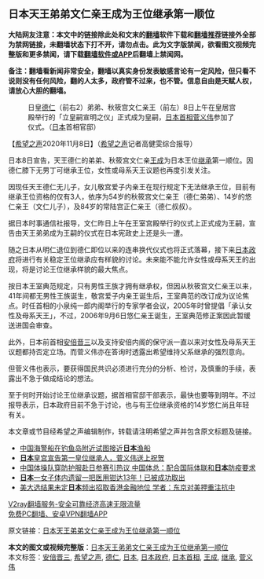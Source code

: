  <h2>日本天王弟弟文仁亲王成为王位继承第一顺位</h2> <p class="notice"><b>大陆网友注意：本文中的链接除此处和文末的<a href="https://github.com/bannedbook/fanqiang" >翻墙</a>软件下载和<a href="https://github.com/killgcd/justmysocks/blob/master/README.md">翻墙推荐</a>链接外全部为禁网链接，未翻墙状态下打不开，请勿点击。此为文字版禁闻，欲看图文视频完整版和更多禁闻，请下载<a href="https://github.com/bannedbook/fanqiang">翻墙软件或APP</a>后翻墙上禁闻网。</p><p>备注：翻墙看新闻非常安全，翻墙以真实身份发表敏感言论有一定风险，但只看不说则没有任何风险，翻的人太多，政府管不过来，也不管。信息自由是天赋人权，请放心大胆的翻墙。</b></p>  <div class="entry"> <figure><figcaption>日皇<a href="https://www.bannedbook.org/bnews/tag/%E5%BE%B7%E4%BB%81/" class="st_tag internal_tag" rel="tag" title="标签 德仁 下的日志">德仁</a>（前右2）弟弟、秋筱宫文仁亲王（前左）8日上午在皇居宫殿举行的「立皇嗣宣明之仪」正式成为皇嗣，<a href="https://www.bannedbook.org/bnews/tag/%E6%97%A5%E6%9C%AC%E9%A6%96%E7%9B%B8/" class="st_tag internal_tag" rel="tag" title="标签 日本首相 下的日志">日本首相</a><a href="https://www.bannedbook.org/bnews/tag/%e8%8f%85%e4%b9%89%e4%bc%9f/" class="st_tag internal_tag" rel="tag" title="标签 菅义伟 下的日志">菅义伟</a>参加了仪式。（<a href="https://www.bannedbook.org/bnews/tag/%e6%97%a5%e6%9c%ac/" class="st_tag internal_tag" rel="tag" title="标签 日本 下的日志">日本</a>首相官邸）</figcaption></figure> <p>【<span class='wp_keywordlink_affiliate'><a href="https://www.soundofhope.org" title="希望之声" target="_blank">希望之声</a></span>2020年11月8日】（<a href="https://www.bannedbook.org/bnews/tag/%e5%b8%8c%e6%9c%9b%e4%b9%8b%e5%a3%b0/" class="st_tag internal_tag" rel="tag" title="标签 希望之声 下的日志">希望之声</a>记者高健雯综合报导）</p> <p>日本8日宣告，天王德仁的弟弟、秋筱宫文仁亲<a href="https://www.bannedbook.org/bnews/tag/%e7%8e%8b%e6%88%90/" class="st_tag internal_tag" rel="tag" title="标签 王成 下的日志">王成</a>为日本王位<a href="https://www.bannedbook.org/bnews/tag/%E7%BB%A7%E6%89%BF/" class="st_tag internal_tag" rel="tag" title="标签 继承 下的日志">继承</a>第一顺位。因德仁膝下无男丁可继承王位，女性或母系天王议题也再度引发关注。</p> <p>因现任天王德仁无儿子，女儿敬宫爱子内亲王在现行规定下无法继承王位，目前有继承王位资格的仅有3人，依序为54岁的秋筱宫文仁亲王（德仁弟弟）、14岁的悠仁亲王（文仁儿子），及84岁的常陆宫正仁亲王（德仁叔叔）。</p>  <p>据日本时事通信社报导，文仁昨日上午在王室宫殿举行的仪式上正式成为王嗣，宣告由天王弟弟成为王嗣的仪式在日本宪政史上还是头一遭。</p> <p>随之日本从明仁退位到德仁即位以来的连串换代仪式也将正式落幕，接下来<a href="https://www.bannedbook.org/bnews/tag/%E6%97%A5%E6%9C%AC%E6%94%BF%E5%BA%9C/" class="st_tag internal_tag" rel="tag" title="标签 日本政府 下的日志">日本政府</a>将进行有关稳定王位继承应有样貌的讨论。未来能不能允许女性或母系天王的出现，将是讨论王位继承样貌的最大焦点。</p> <p>按日本王室典范规定，只有男性王族才拥有继承权，但因从秋筱宫文仁亲王以来，41年间都无男性王族诞生，敬宫爱子内亲王诞生后，王室典范的改订成为议论焦点。时任首相的小泉纯一郎内阁举行的专家学者会议，2005年时曾提倡「承认女性及母系天王」，不过，2006年9月6日悠仁亲王诞生，王室典范修正案因此暂缓送进国会审查。</p>  <p>此外，日本前首相<a href="https://www.bannedbook.org/bnews/tag/%e5%ae%89%e5%80%8d%e6%99%8b%e4%b8%89/" class="st_tag internal_tag" rel="tag" title="标签 安倍晋三 下的日志">安倍晋三</a>以及支持安倍内阁的保守派一直以来对女性及母系天王议题都持否定立场。而菅义伟亦在答询时透露出希望维持父系继承的强烈意向。</p> <p>但菅义伟也表示，要获得国民共识必须进行充分的分析、检讨，及慎重的手续，表露出不急于做成结论的想法。</p> <p>至于何时开始讨论王位继承议题，据首相官邸干部表示，最快也要等到明年。不过报导表示，日本政府目前不急于讨论，也与有王位继承资格的14岁悠仁尚且年轻有关。</p>  <p>本文章或节目经希望之声编辑制作，转载请注明希望之声并包含原文标题及链接。</p> <ul class='op-related-articles' title='相关阅读'> <li><a href='https://www.bannedbook.org/bnews/baitai/20201108/1427952.html' target='_blank'>中国海警船在钓鱼岛附近试图接近<b>日本</b>渔船</a></li> <li><a href='https://www.bannedbook.org/bnews/baitai/20201108/1427939.html' target='_blank'><b>日本</b>皇宫宣告第一皇位继承人，菅义伟送上祝贺</a></li> <li><a href='https://www.bannedbook.org/bnews/baitai/20201107/1427460.html' target='_blank'>中国体操队穿防护服赴日参赛引热议 中国体总：配合国际体联和<b>日本</b>防疫要求</a></li> <li><a href='https://www.bannedbook.org/bnews/baitai/20201107/1427301.html' target='_blank'><b>日本</b>一女子体内遗留一把医用钳达13年！已被成功取出</a></li> <li><a href='https://www.bannedbook.org/bnews/headline/20201106/1426896.html' target='_blank'>美大选结果未定<b>日本</b>频出招取香港金融地位 学者：东京对美押重注抗中</a></li> </ul> <p class="texttj"> <a href="https://www.bannedbook.org/forum23/topic22702.html" target="_blank">V2ray翻墙服务-安全可靠经济高速无限流量</a><br/> <a href="https://github.com/bannedbook/fanqiang/wiki/%E7%A6%81%E9%97%BB%E7%BD%91%E5%AE%89%E5%8D%93%E7%BF%BB%E5%A2%99%E6%96%B0%E9%97%BBAPP" target="_blank">免费PC翻墙、安卓VPN翻墙APP</a></p><p>原文链接：<a class="src_link"  href="https://www.soundofhope.org/post/440683" target="_blank">日本天王弟弟文仁亲王成为王位继承第一顺位</a></p><a name='sharetosocial'></a>       <div><b>本文的图文或视频完整版</b>：<a href='https://www.bannedbook.org/bnews/comments/20201109/1428079.html'>日本天王弟弟文仁亲王成为王位继承第一顺位</a></div>  </div><!--END ENTRY--> <div class="postfooter"> <div>本文标签：<a href="https://www.bannedbook.org/bnews/tag/%e5%ae%89%e5%80%8d%e6%99%8b%e4%b8%89/" rel="tag">安倍晋三</a>, <a href="https://www.bannedbook.org/bnews/tag/%e5%b8%8c%e6%9c%9b%e4%b9%8b%e5%a3%b0/" rel="tag">希望之声</a>, <a href="https://www.bannedbook.org/bnews/tag/%E5%BE%B7%E4%BB%81/" rel="tag">德仁</a>, <a href="https://www.bannedbook.org/bnews/tag/%e6%97%a5%e6%9c%ac/" rel="tag">日本</a>, <a href="https://www.bannedbook.org/bnews/tag/%E6%97%A5%E6%9C%AC%E6%94%BF%E5%BA%9C/" rel="tag">日本政府</a>, <a href="https://www.bannedbook.org/bnews/tag/%E6%97%A5%E6%9C%AC%E9%A6%96%E7%9B%B8/" rel="tag">日本首相</a>, <a href="https://www.bannedbook.org/bnews/tag/%e7%8e%8b%e6%88%90/" rel="tag">王成</a>, <a href="https://www.bannedbook.org/bnews/tag/%E7%BB%A7%E6%89%BF/" rel="tag">继承</a>, <a href="https://www.bannedbook.org/bnews/tag/%e8%8f%85%e4%b9%89%e4%bc%9f/" rel="tag">菅义伟</a></div>  </div><!--END POSTFOOTER--> 